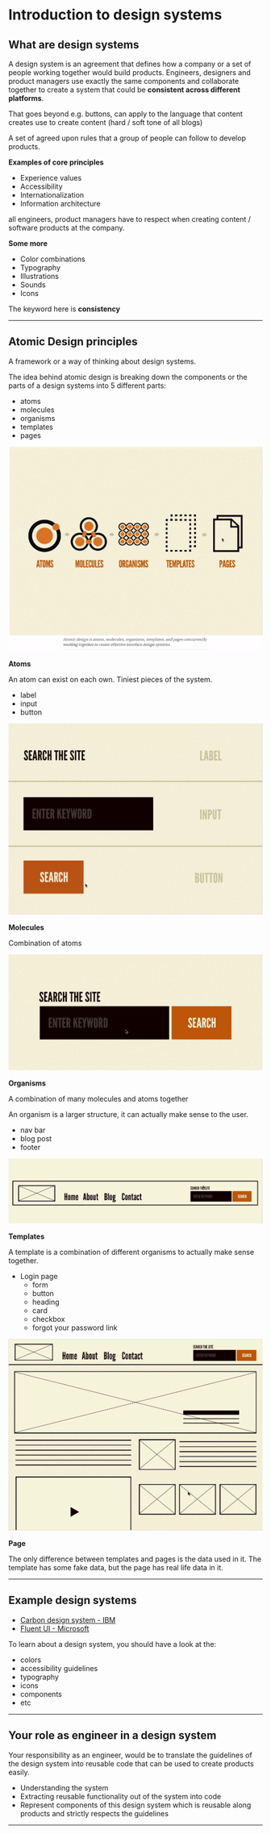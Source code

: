 # Introduction to design systems

## What are design systems

A design system is an agreement that defines how a company or a set of people working together would build products. Engineers, designers and product managers use exactly the same components and collaborate together to create a system that could be **consistent across different platforms**.

That goes beyond e.g. buttons, can apply to the language that content creates use to create content (hard / soft tone of all blogs)

A set of agreed upon rules that a group of people can follow to develop products.

**Examples of core principles**

- Experience values
- Accessibility
- Internationalization
- Information architecture

all engineers, product managers have to respect when creating content / software products at the company.

**Some more**

- Color combinations
- Typography
- Illustrations
- Sounds
- Icons

The keyword here is **consistency**

---

## Atomic Design principles

A framework or a way of thinking about design systems.

The idea behind atomic design is breaking down the components or the parts of a design systems into 5 different parts:

- atoms
- molecules
- organisms
- templates
- pages

![Screenshot](resources/imgs/01-01-atomic-design.png)

**Atoms**

An atom can exist on each own. Tiniest pieces of the system.

- label
- input
- button

![Screenshot](resources/imgs/01-02-atoms.png)

**Molecules**

Combination of atoms

![Screenshot](resources/imgs/01-03-molecues.png)

**Organisms**

A combination of many molecules and atoms together

An organism is a larger structure, it can actually make sense to the user.

- nav bar
- blog post
- footer

![Screenshot](resources/imgs/01-04-organisms.png)

**Templates**

A template is a combination of different organisms to actually make sense together.

- Login page
  - form
  - button
  - heading
  - card
  - checkbox
  - forgot your password link

![Screenshot](resources/imgs/01-05-templates.png)

**Page**

The only difference between templates and pages is the data used in it. The template has some fake data, but the page has real life data in it.

---

## Example design systems

- [Carbon design system - IBM](https://carbondesignsystem.com/)
- [Fluent UI - Microsoft](https://developer.microsoft.com/en-us/fluentui#/)

To learn about a design system, you should have a look at the:

- colors
- accessibility guidelines
- typography
- icons
- components
- etc

---

## Your role as engineer in a design system

Your responsibility as an engineer, would be to translate the guidelines of the design system into reusable code that can be used to create products easily.

- Understanding the system
- Extracting reusable functionality out of the system into code
- Represent components of this design system which is reusable along products and strictly respects the guidelines

---
